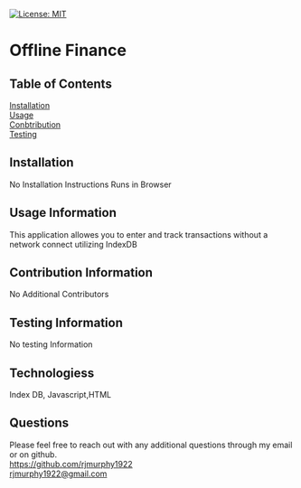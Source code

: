

   [![License: MIT](https://img.shields.io/badge/License-MIT-yellow.svg)](https://opensource.org/licenses/MIT)


   # Offline Finance

   ## Table of Contents

   


   [Installation](#Installation)
    <br>
   [Usage](#Usage)
   <br>
   [Conbtribution](#Contribution)
   <br>
   [Testing](#Testing)


  ## Installation
  No Installation Instructions Runs in Browser

  ## Usage Information
  This application allowes you to enter and track transactions without a network connect utilizing IndexDB

  ## Contribution Information
  No Additional Contributors

  ## Testing Information
  No testing Information

  ## Technologiess
  Index DB, Javascript,HTML

   ## Questions

   Please feel free to reach out with any additional questions through my email or on github.
   <br>
   https://github.com/rjmurphy1922
   <br>
  rjmurphy1922@gmail.com

   
